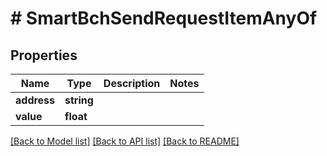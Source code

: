 # # SmartBchSendRequestItemAnyOf

## Properties

Name | Type | Description | Notes
------------ | ------------- | ------------- | -------------
**address** | **string** |  | 
**value** | **float** |  | 

[[Back to Model list]](../../README.md#documentation-for-models) [[Back to API list]](../../README.md#documentation-for-api-endpoints) [[Back to README]](../../README.md)


